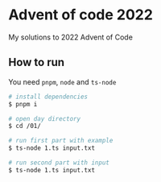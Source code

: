 # Advent of code 2022

My solutions to 2022 Advent of Code

## How to run

You need `pnpm`, `node` and `ts-node`

```sh
# install dependencies
$ pnpm i

# open day directory
$ cd /01/

# run first part with example
$ ts-node 1.ts input.txt

# run second part with input
$ ts-node 1.ts input.txt
```
